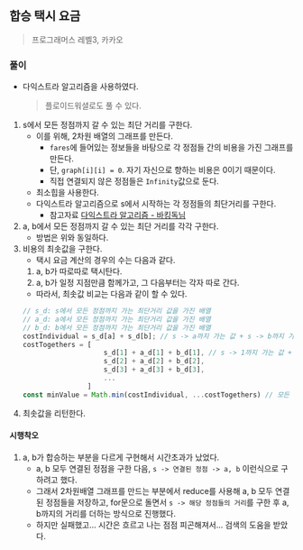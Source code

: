## 합승 택시 요금

> 프로그래머스 레벨3, 카카오

### 풀이

- 다익스트라 알고리즘을 사용하였다.
  > 플로이드워셜로도 풀 수 있다.

1. s에서 모든 정점까지 갈 수 있는 최단 거리를 구한다.
   - 이를 위해, 2차원 배열의 그래프를 만든다.
     - `fares`에 들어있는 정보들을 바탕으로 각 정점들 간의 비용을 가진 그래프를 만든다.
     - 단, `graph[i][i] = 0`. 자기 자신으로 향하는 비용은 0이기 때문이다.
     - 직접 연결되지 않은 정점들은 `Infinity`값으로 둔다.
   - 최소힙을 사용한다.
   - 다익스트라 알고리즘으로 s에서 시작하는 각 정점들의 최단거리를 구한다.
     - 참고자료 [다익스트라 알고리즘 - 바킹독님](https://blog.encrypted.gg/918?category=773649)
2. a, b에서 모든 정점까지 갈 수 있는 최단 거리를 각각 구한다.
   - 방법은 위와 동일하다.
3. 비용의 최솟값을 구한다.
   - 택시 요금 계산의 경우의 수는 다음과 같다.
   1. a, b가 따로따로 택시탄다.
   2. a, b가 일정 지점만큼 함께가고, 그 다음부터는 각자 따로 간다.
   - 따라서, 최솟값 비교는 다음과 같이 할 수 있다.
   ```js
   // s_d: s에서 모든 정점까지 가는 최단거리 값을 가진 배열
   // a_d: a에서 모든 정점까지 가는 최단거리 값을 가진 배열
   // b_d: b에서 모든 정점까지 가는 최단거리 값을 가진 배열
   costIndividual = s_d[a] + s_d[b]; // s -> a까지 가는 값 + s -> b까지 가는 값
   costTogethers = [
                       s_d[1] + a_d[1] + b_d[1], // s -> 1까지 가는 값 + 1 -> a까지 가는 값 + 1 -> b까지 가는 값
                       s_d[2] + a_d[2] + b_d[2],
                       s_d[3] + a_d[3] + b_d[3],
                       ...
                   ]
   const minValue = Math.min(costIndividual, ...costTogethers) // 모든 비용 중 가장 최솟값
   ```
4. 최솟값을 리턴한다.

#### 시행착오

1. a, b가 합승하는 부분을 다르게 구현해서 시간초과가 났었다.
   - a, b 모두 연결된 정점을 구한 다음, `s -> 연결된 정점 -> a, b` 이런식으로 구하려고 했다.
   - 그래서 2차원배열 그래프를 만드는 부분에서 reduce를 사용해 a, b 모두 연결된 정점들을 저장하고, for문으로 돌면서 `s -> 해당 정점들의 거리`를 구한 후 a, b까지의 거리를 더하는 방식으로 진행했다.
   - 하지만 실패했고... 시간은 흐르고 나는 점점 피곤해져서... 검색의 도움을 받았다.
